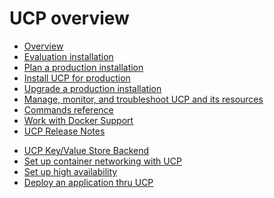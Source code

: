 <!--[metadata]>
+++
title ="Docker Universal Control Plane"
description="Docker Universal Control Plane"
[menu.main]
parent="mn_ucp"
weight="-100"
+++
<![end-metadata]-->

<!--[metadata]>
NOTICE:
The current doc theme does not allow us to create a split menu: a menu whose label is both a link and a dropdown. Our theme redesign fixes this but it is in RFD, so earliest out is about March 2016. In the mean time

* the overview.md pages to show up in the menu.
* when a user clicks Overview, we will redirect go to https://docs.docker.com/ucp/
* Later, after the redesign goes live, we will re-redirect in the unlikely event someone was able to book mark https://docs.docker.com/ucp/overview
<![end-metadata]-->

# UCP overview

* [Overview](overview.md)
* [Evaluation installation](evaluation-install.md)
* [Plan a production installation](plan-production-install.md)
* [Install UCP for production](production-install.md)
* [Upgrade a production installation](production-upgrade.md)
* [Manage, monitor, and troubleshoot UCP and its resources](manage/index.md)
* [Commands reference](reference/index.md)
* [Work with Docker Support](support.md)
* [UCP Release Notes](release_notes.md)
<!--[metadata]>Older beta docs may change, stay or go tbd<![end-metadata]-->
* [UCP Key/Value Store Backend](kv_store.md)
* [Set up container networking with UCP](networking.md)
* [Set up high availability](understand_ha.md)
* [Deploy an application thru UCP](deploy-application.md)

